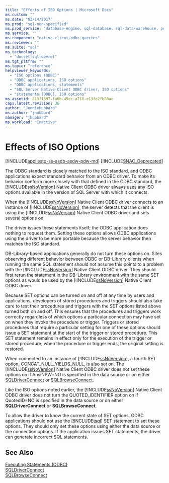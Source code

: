 ```yaml
---
title: "Effects of ISO Options | Microsoft Docs"
ms.custom: ""
ms.date: "03/14/2017"
ms.prod: "sql-non-specified"
ms.prod_service: "database-engine, sql-database, sql-data-warehouse, pdw"
ms.service: ""
ms.component: "native-client-odbc-queries"
ms.reviewer: ""
ms.suite: "sql"
ms.technology: 
  - "docset-sql-devref"
ms.tgt_pltfrm: ""
ms.topic: "reference"
helpviewer_keywords: 
  - "ISO options (ODBC)"
  - "ODBC applications, ISO options"
  - "ODBC applications, statements"
  - "SQL Server Native Client ODBC driver, ISO options"
  - "statements [ODBC], ISO options"
ms.assetid: 813f1397-fa0b-45ec-a718-e13fe2fb88ac
caps.latest.revision: 36
author: "JennieHubbard"
ms.author: "jhubbard"
manager: "jhubbard"
ms.workload: "Inactive"
---
```

# Effects of ISO Options
[!INCLUDE[appliesto-ss-asdb-asdw-pdw-md](../../../includes/appliesto-ss-asdb-asdw-pdw-md.md)]
[!INCLUDE[SNAC_Deprecated](../../../includes/snac-deprecated.md)]

  The ODBC standard is closely matched to the ISO standard, and ODBC applications expect standard behavior from an ODBC driver. To make its behavior conform more closely with that defined in the ODBC standard, the [!INCLUDE[ssNoVersion](../../../includes/ssnoversion-md.md)] Native Client ODBC driver always uses any ISO options available in the version of SQL Server with which it connects.  
  
 When the [!INCLUDE[ssNoVersion](../../../includes/ssnoversion-md.md)] Native Client ODBC driver connects to an instance of [!INCLUDE[ssNoVersion](../../../includes/ssnoversion-md.md)], the server detects that the client is using the [!INCLUDE[ssNoVersion](../../../includes/ssnoversion-md.md)] Native Client ODBC driver and sets several options on.  
  
 The driver issues these statements itself; the ODBC application does nothing to request them. Setting these options allows ODBC applications using the driver to be more portable because the server behavior then matches the ISO standard.  
  
 DB-Library-based applications generally do not turn these options on. Sites observing different behavior between ODBC or DB-Library clients when running the same SQL statement should not assume this points to a problem with the [!INCLUDE[ssNoVersion](../../../includes/ssnoversion-md.md)] Native Client ODBC driver. They should first rerun the statement in the DB-Library environment with the same SET options as would be used by the [!INCLUDE[ssNoVersion](../../../includes/ssnoversion-md.md)] Native Client ODBC driver.  
  
 Because SET options can be turned on and off at any time by users and applications, developers of stored procedures and triggers should also take care to test their procedures and triggers with the SET options listed above turned both on and off. This ensures that the procedures and triggers work correctly regardless of which options a particular connection may have set on when they invoke the procedure or trigger. Triggers or stored procedures that require a particular setting for one of these options should issue a SET statement at the start of the trigger or stored procedure. This SET statement remains in effect only for the execution of the trigger or stored procedure; when the procedure or trigger ends, the original setting is restored.  
  
 When connected to an instance of [!INCLUDE[ssNoVersion](../../../includes/ssnoversion-md.md)], a fourth SET option, CONCAT_NULL_YIELDS_NULL, is also set on. The [!INCLUDE[ssNoVersion](../../../includes/ssnoversion-md.md)] Native Client ODBC driver does not set these options on if AnsiNPW=NO is specified in the data source or on either [SQLDriverConnect](../../../relational-databases/native-client-odbc-api/sqldriverconnect.md) or [SQLBrowseConnect](../../../relational-databases/native-client-odbc-api/sqlbrowseconnect.md).  
  
 Like the ISO options noted earlier, the [!INCLUDE[ssNoVersion](../../../includes/ssnoversion-md.md)] Native Client ODBC driver does not turn the QUOTED_IDENTIFIER option on if QuotedID=NO is specified in the data source or on either **SQLDriverConnect** or **SQLBrowseConnect**.  
  
 To allow the driver to know the current state of SET options, ODBC applications should not use the [!INCLUDE[tsql](../../../includes/tsql-md.md)] SET statement to set these options. They should only set these options using either the data source or the connection options. If the application issues SET statements, the driver can generate incorrect SQL statements.  
  
## See Also  
 [Executing Statements &#40;ODBC&#41;](../../../relational-databases/native-client-odbc-queries/executing-statements/executing-statements-odbc.md)   
 [SQLDriverConnect](../../../relational-databases/native-client-odbc-api/sqldriverconnect.md)   
 [SQLBrowseConnect](../../../relational-databases/native-client-odbc-api/sqlbrowseconnect.md)  
  
  
